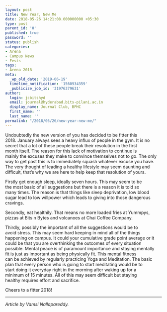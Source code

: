 ```yaml
---
layout: post
title: New Year, New Me
date: 2018-05-26 14:21:08.000000000 +05:30
type: post
parent_id: '0'
published: true
password: ''
status: publish
categories:
- Arena
- Campus News
- Fests
tags:
- Arena 2018
meta:
  _wp_old_date: '2019-06-19'
  timeline_notification: '1560934359'
  _publicize_job_id: '31976379631'
author:
  login: jcbitshyd
  email: journal@hyderabad.bits-pilani.ac.in
  display_name: Journal Club, BPHC
  first_name: ''
  last_name: ''
permalink: "/2018/05/26/new-year-new-me/"
---
```

<p><!-- wp:paragraph --></p>
<p>Undoubtedly the new version of you has decided to be fitter this<br />
2018. January always sees a heavy influx of people in the gym. It is no<br />
secret that a lot of these people break their resolution in the first<br />
month itself. The reason for this lack of motivation to continue is<br />
mainly the excuses they make to convince themselves not to go. The only<br />
way to get past this is to immediately squash whatever excuse you have.<br />
The very thought of leading a healthy lifestyle may seem daunting and<br />
difficult, that’s why we are here to help keep that resolution of yours.</p>
<p><!-- /wp:paragraph --></p>
<p><!-- wp:paragraph --></p>
<p>Firstly get enough sleep, ideally seven hours. This may seem to be<br />
the most basic of all suggestions but there is a reason it is told so<br />
many times. The reason is that things like sleep deprivation, low blood<br />
sugar lead to low willpower which leads to giving into those dangerous<br />
cravings.</p>
<p><!-- /wp:paragraph --></p>
<p><!-- wp:paragraph --></p>
<p>Secondly, eat healthily. That means no more loaded fries at Yummpys,<br />
pizzas at Bits n Bytes and volcanoes at Chai Coffee Company.</p>
<p><!-- /wp:paragraph --></p>
<p><!-- wp:paragraph --></p>
<p>Thirdly, possibly the important of all the suggestions would be to<br />
avoid stress. This may seem hard keeping in mind all of the things<br />
happening on campus. It could your cumulative grade point average or it<br />
could be that you are overthinking the outcomes of every situation<br />
possible. Mental peace is of paramount importance and staying mentally<br />
fit is just as important as being physically fit. This mental fitness<br />
can be achieved by regularly practicing Yoga and Meditation. The basic<br />
plan that every person who is going to start meditating would be to<br />
start doing it everyday right in the morning after waking up for a<br />
minimum of 15 minutes. All of this may seem difficult but staying<br />
healthy requires effort and sacrifice.</p>
<p><!-- /wp:paragraph --></p>
<p><!-- wp:paragraph --></p>
<p>Cheers to a fitter 2018!</p>
<p><!-- /wp:paragraph --></p>
<p><!-- wp:separator --></p>
<hr class="wp-block-separator" />
<!-- /wp:separator --></p>
<p><!-- wp:paragraph --></p>
<p><em>Article by Vamsi Nallapareddy.</em></p>
<p><!-- /wp:paragraph --></p>
